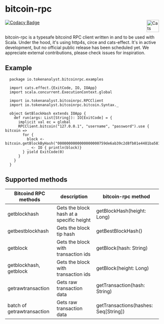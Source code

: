 # bitcoin-rpc
[![Codacy Badge](https://api.codacy.com/project/badge/Grade/202ed1ef51524b749560c0ffd78400f7)](https://www.codacy.com/manual/tokenanalyst/bitcoin-rpc?utm_source=github.com&amp;utm_medium=referral&amp;utm_content=tokenanalyst/bitcoin-rpc&amp;utm_campaign=Badge_Grade)
<img src="https://typelevel.org/cats/img/cats-badge.svg" height="40px" align="right" alt="Cats friendly" /></a>

<br/>
bitcoin-rpc is a typesafe bitcoind RPC client written in and to be used with Scala. Under the hood, it's using http4s, circe and cats-effect. It's in active development, but no official public release has been scheduled yet. We appreciate external contributions, please check issues for inspiration. 

## Example

```
  package io.tokenanalyst.bitcoinrpc.examples

  import cats.effect.{ExitCode, IO, IOApp}
  import scala.concurrent.ExecutionContext.global
  
  import io.tokenanalyst.bitcoinrpc.RPCClient
  import io.tokenanalyst.bitcoinrpc.bitcoin.Syntax._
  
  object GetBlockHash extends IOApp {
    def run(args: List[String]): IO[ExitCode] = {
      implicit val ec = global
      RPCClient.bitcoin("127.0.0.1", "username", "password").use { bitcoin =>
        for {
          block <- bitcoin.getBlockByHash("0000000000000000000759de6ab39c2d8fb01e4481ba581761ddc1d50a57358d")
          _ <- IO { println(block)}
        } yield ExitCode(0)
      }
    }
  }
```

## Supported methods

| Bitcoind RPC methods  | description  |  bitcoin-rpc method |
|---|---|---|
| getblockhash  | Gets the block hash at a specific height  |  getBlockHash(height: Long) |
| getbestblockhash  |  Gets the block tip hash | getBestBlockHash()  |
| getblock  | Gets the block with transaction ids  |  getBlock(hash: String) |
| getblockhash, getblock  | Gets the block with transaction ids  |  getBlock(height: Long) |
| getrawtransaction | Gets raw transaction data | getTransaction(hash: String) |
| batch of getrawtransaction | Gets raw transaction data | getTransactions(hashes: Seq[String]) |